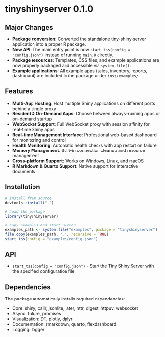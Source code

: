 # tinyshinyserver 0.1.0

## Major Changes

* **Package conversion**: Converted the standalone tiny-shiny-server application into a proper R package.
* **New API**: The main entry point is now `start_tss(config = "config.json")` instead of running `main.R` directly.
* **Package resources**: Templates, CSS files, and example applications are now properly packaged and accessible via `system.file()`.
* **Example applications**: All example apps (sales, inventory, reports, dashboard) are included in the package under `inst/examples/`.

## Features

* **Multi-App Hosting**: Host multiple Shiny applications on different ports behind a single proxy
* **Resident & On-Demand Apps**: Choose between always-running apps or on-demand startup
* **WebSocket Support**: Full WebSocket proxy with session affinity for real-time Shiny apps
* **Real-time Management Interface**: Professional web-based dashboard for monitoring and control
* **Health Monitoring**: Automatic health checks with app restart on failure
* **Memory Management**: Built-in connection cleanup and resource management
* **Cross-platform Support**: Works on Windows, Linux, and macOS
* **R Markdown & Quarto Support**: Native support for interactive documents

## Installation

```r
# Install from source
devtools::install(".")

# Load the package
library(tinyshinyserver)

# Copy examples and start server  
examples_path <- system.file("examples", package = "tinyshinyserver")
file.copy(examples_path, ".", recursive = TRUE)
start_tss(config = "examples/config.json")
```

## API

* `start_tss(config = "config.json")` - Start the Tiny Shiny Server with the specified configuration file

## Dependencies

The package automatically installs required dependencies:
- Core: shiny, callr, jsonlite, later, httr, digest, httpuv, websocket
- Async: future, promises
- Visualization: DT, plotly, dplyr  
- Documentation: rmarkdown, quarto, flexdashboard
- Logging: logger